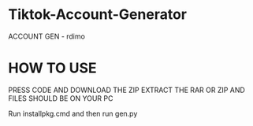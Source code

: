 # Tiktok-Account-Generator
ACCOUNT GEN - rdimo


# HOW TO USE

PRESS CODE AND DOWNLOAD THE ZIP
EXTRACT THE RAR OR ZIP AND FILES SHOULD BE ON YOUR PC

Run installpkg.cmd and then run gen.py
